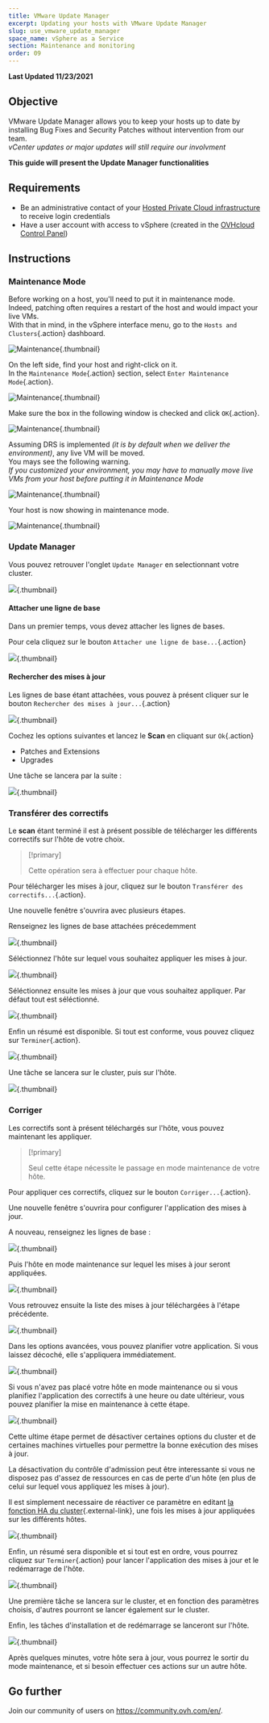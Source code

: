 ```yaml
---
title: VMware Update Manager
excerpt: Updating your hosts with VMware Update Manager 
slug: use_vmware_update_manager
space_name: vSphere as a Service
section: Maintenance and monitoring
order: 09
---
```


**Last Updated 11/23/2021**

## Objective

VMware Update Manager allows you to keep your hosts up to date by installing Bug Fixes and Security Patches without intervention from our team.     
*vCenter updates or major updates will still require our involvment*

**This guide will present the Update Manager functionalities**

## Requirements

- Be an administrative contact of your [Hosted Private Cloud infrastructure](https://www.ovhcloud.com/en-gb/enterprise/products/hosted-private-cloud/) to receive login credentials
- Have a user account with access to vSphere (created in the [OVHcloud Control Panel](https://www.ovh.com/auth/?action=gotomanager&from=https://www.ovh.co.uk/&ovhSubsidiary=GB))

## Instructions

### Maintenance Mode

Before working on a host, you'll need to put it in maintenance mode.    
Indeed, patching often requires a restart of the host and would impact your live VMs.    
With that in mind, in the vSphere interface menu, go to the `Hosts and Clusters`{.action} dashboard.

![Maintenance](images/en01menu.png){.thumbnail}

On the left side, find your host and right-click on it.    
In the `Maintenance Mode`{.action} section, select `Enter Maintenance Mode`{.action}.

![Maintenance](images/en02maintenance.png){.thumbnail}

Make sure the box in the following window is checked and click `OK`{.action}.

![Maintenance](images/en03enter.png){.thumbnail}

Assuming DRS is implemented *(it is by default when we deliver the environment)*, any live VM will be moved.     
You mays see the following warning.     
*If you customized your environment, you may have to manually move live VMs from your host before putting it in Maintenance Mode*

![Maintenance](images/en04warning.png){.thumbnail}

Your host is now showing in maintenance mode.

![Maintenance](images/en05maintenanced.png){.thumbnail}

### Update Manager

Vous pouvez retrouver l'onglet `Update Manager` en selectionnant votre cluster.

![](images/Update.png){.thumbnail}

#### Attacher une ligne de base

Dans un premier temps, vous devez attacher les lignes de bases.

Pour cela cliquez sur le bouton `Attacher une ligne de base...`{.action}

![](images/Upgrade2.png){.thumbnail}

#### Rechercher des mises à jour

Les lignes de base étant attachées, vous pouvez à présent cliquer sur le bouton `Rechercher des mises à jour...`{.action}

![](images/Update1.png){.thumbnail}

Cochez les options suivantes et lancez le **Scan** en cliquant sur `Ok`{.action}

- Patches and Extensions
- Upgrades

Une tâche se lancera par la suite :

![](images/Update3.png){.thumbnail}

### Transférer des correctifs

Le **scan** étant terminé il est à présent possible de télécharger les différents correctifs sur l'hôte de votre choix.

> [!primary]
>
> Cette opération sera à effectuer pour chaque hôte.
>

Pour télécharger les mises à jour, cliquez sur le bouton `Transférer des correctifs...`{.action}.

Une nouvelle fenêtre s'ouvrira avec plusieurs étapes.

Renseignez les lignes de base attachées précedemment

![](images/Update4.png){.thumbnail}

Séléctionnez l'hôte sur lequel vous souhaitez appliquer les mises à jour.

![](images/Update5.png){.thumbnail}

Séléctionnez ensuite les mises à jour que vous souhaitez appliquer. Par défaut tout est séléctionné.

![](images/Update6.png){.thumbnail}

Enfin un résumé est disponible. Si tout est conforme, vous pouvez cliquez sur `Terminer`{.action}.

![](images/Update7.png){.thumbnail}

Une tâche se lancera sur le cluster, puis sur l'hôte.

![](images/Update8.png){.thumbnail}

### Corriger

Les correctifs sont à présent téléchargés sur l'hôte, vous pouvez maintenant les appliquer.

> [!primary]
>
> Seul cette étape nécessite le passage en mode maintenance de votre hôte.
> 

Pour appliquer ces correctifs, cliquez sur le bouton `Corriger...`{.action}.

Une nouvelle fenêtre s'ouvrira pour configurer l'application des mises à jour.

A nouveau, renseignez les lignes de base :

![](images/Update9.png){.thumbnail}

Puis l'hôte en mode maintenance sur lequel les mises à jour seront appliquées.

![](images/Update10.png){.thumbnail}

Vous retrouvez ensuite la liste des mises à jour téléchargées à l'étape précédente.

![](images/Update11.png){.thumbnail}

Dans les options avancées, vous pouvez planifier votre application. Si vous laissez décoché, elle s'appliquera immédiatement.

![](images/Update12.png){.thumbnail}

Si vous n'avez pas placé votre hôte en mode maintenance ou si vous planifiez l'application des correctifs à une heure ou date ultérieur, vous pouvez planifier la mise en maintenance à cette étape.

![](images/Update13.png){.thumbnail}

Cette ultime étape permet de désactiver certaines options du cluster et de certaines machines virtuelles pour permettre la bonne exécution des mises à jour.

La désactivation du contrôle d'admission peut être interessante si vous ne disposez pas d'assez de ressources en cas de perte d'un hôte (en plus de celui sur lequel vous appliquez les mises à jour).

Il est simplement necessaire de réactiver ce paramètre en editant [la fonction HA du cluster](https://docs.ovh.com/fr/private-cloud/vmware-ha-high-availability/){.external-link}, une fois les mises à jour appliquées sur les différents hôtes.

![](images/Update14.png){.thumbnail}

Enfin, un résumé sera disponible et si tout est en ordre, vous pourrez cliquez sur `Terminer`{.action} pour lancer l'application des mises à jour et le redémarrage de l'hôte.

![](images/Update15.png){.thumbnail}

Une première tâche se lancera sur le cluster, et en fonction des paramètres choisis, d'autres pourront se lancer également sur le cluster.

Enfin, les tâches d'installation et de redémarrage se lanceront sur l'hôte.

![](images/Update16.png){.thumbnail}

Après quelques minutes, votre hôte sera à jour, vous pourrez le sortir du mode maintenance, et si besoin effectuer ces actions sur un autre hôte.

## Go further

Join our community of users on <https://community.ovh.com/en/>.
